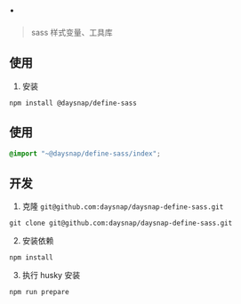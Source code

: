 
# .

> sass 样式变量、工具库

## 使用

1. 安装

```shell
npm install @daysnap/define-sass
```

## 使用

```scss
@import "~@daysnap/define-sass/index";
```

## 开发

1. 克隆 `git@github.com:daysnap/daysnap-define-sass.git`

```shell
git clone git@github.com:daysnap/daysnap-define-sass.git
```

2. 安装依赖

```shell
npm install
```

3. 执行 husky 安装

```shell
npm run prepare
```
